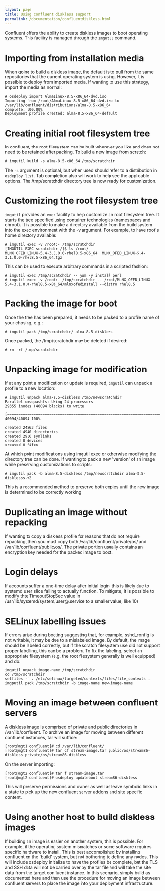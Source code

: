 ```yaml
---
layout: page
title: Using confluent diskless support
permalink: /documentation/confluentdiskless.html
---
```


Confluent offers the ability to create diskless images to boot operating systems. This facility is managed through the `imgutil` command.

# Importing from installation media

When going to build a diskless image, the default is to pull from the same repositories that the current operating system is using. However,
it is possible to deploy from imported media.  If wanting to use this strategy, import the media as normal:

    # osdeploy import AlmaLinux-8.5-x86_64-dvd.iso 
    Importing from /root/AlmaLinux-8.5-x86_64-dvd.iso to /var/lib/confluent/distributions/alma-8.5-x86_64
    complete: 100.00%    
    Deployment profile created: alma-8.5-x86_64-default

# Creating initial root filesystem tree

In confluent, the root filesystem can be built wherever you like and does not need to be retained after packing.  To build a new
image from scratch:

    # imgutil build -s alma-8.5-x86_64 /tmp/scratchdir

The `-s` argument is optional, but when used should refer to a distribution in `osdeploy list`.  Tab completion also will work to help
see the applicable options.  The /tmp/scratchdir directory tree is now ready for customization.

# Customizing the root filesystem tree

`imgutil` provides an `exec` facility to help customize an root filesystem tree.  It starts the tree specified using container technologies (namespaces and chroot).
It is possible to make a directory available from the build system into the exec environment with the -v argument.  For example, to have root's home directory available:

    # imgutil exec -v /root:- /tmp/scratchdir
    [IMGUTIL EXEC scratchdir /]$ ls /root/
    MLNX_OFED_LINUX-5.4-3.1.0.0-rhel8.5-x86_64  MLNX_OFED_LINUX-5.4-3.1.0.0-rhel8.5-x86_64.tgz

This can be used to execute arbitrary commands in a scripted fashion:

    # imgutil exec /tmp/scratchdir -- yum -y install perl
    # imgutil exec -v /root:- /tmp/scratchdir -- /root/MLNX_OFED_LINUX-5.4-3.1.0.0-rhel8.5-x86_64/mlnxofedinstall --distro rhel8.5

# Packing the image for boot

Once the tree has been prepared, it needs to be packed to a profile name of your chosing, e.g.:

    # imgutil pack /tmp/scratchdir/ alma-8.5-diskless

Once packed, the /tmp/scratchdir may be deleted if desired:

    # rm -rf /tmp/scratchdir

# Unpacking image for modification

If at any point a modification or update is required, `imgutil` can unpack a profile to a new location:

    # imgutil unpack alma-8.5-diskless /tmp/newscratchdir
    Parallel unsquashfs: Using 24 processors
    29355 inodes (40094 blocks) to write

    [=======================================================================/] 40094/40094 100%
    
    created 24563 files
    created 4940 directories
    created 2916 symlinks
    created 0 devices
    created 0 fifos

At which point modifications using imgutil exec or otherwise modifying the directory tree can be done.  If wanting to pack a new 'version' of an image while preserving customizations to scripts:

    # imgutil pack -b alma-8.5-diskless /tmp/newscratchdir alma-8.5-disklesss-v2

This is a recommended method to preserve both copies until the new image is determined to be correctly working

# Duplicating an image without repacking

If wanting to copy a diskless profile for reasons that do not require repacking, then you must copy both /var/lib/confluent/private/os/<profilename> and /var/lib/confluent/public/os/<profilename>.
The private portion usually contains an encryption key needed for the packed image to boot.

# Login delays

If accounts suffer a one-time delay after initial login, this is likely due to systemd user slice failing to actually function.
To mitigate, it is possible to modify thte TimeoutStopSec value in /usr/lib/systemd/system/user@.service to a smaller value, like 10s

# SELinux labelling issues

If errors arise during booting suggesting that, for example, sshd_config is not writable, it may be due to a mislabeled image. By default,
the image should be labeled correctly, but if the scratch filesystem use did not support proper labelling, this can be a problem.
To fix the labeling, select an appropriate filesystem (e.g. the root filesystem generally is well equipped) and do:

```
imgutil unpack image-name /tmp/scratchdir
cd /tmp/scratchdir
setfiles -r . /etc/selinux/targeted/contexts/files/file_contexts .
imgputil pack /tmp/scratchdir -b image-name new-image-name
```

# Moving an image between confluent servers

A diskless image is comprised of private and public directories in /var/lib/confluent. To archive an image for moving between different confluent instances, tar will suffice:
```
[root@mgt1 confluent]# cd /var/lib/confluent/
[root@mgt1 confluent]# tar cf stream-image.tar public/os/stream86-diskless private/os/stream86-diskless
```

On the server importing:
```
[root@mgt2 confluent]# tar f stream-image.tar
[root@mgt2 confluent]# osdeploy updateboot stream86-diskless

```

This will preserve permissions and owner as well as leave symbolic links in a state to pick up the new confluent server addons and site specific content.

# Using another host to build diskless images

If building an image is easier on another system, this is possible. For example, if the operating system mismatches or some software requires specific hardware to install. This is best accomplished
by installing confluent on the 'build' system, but not bothering to define any nodes. This will include osdeploy initialize to have the profiles be complete, but the TLS and SSH data will not be carried over by the tar file and will take the site data from the target confluent instance. In this scenario, simply build
as documented here and then use the procedure for moving an image between confluent servers to place the image into your deployment infrastructure.
